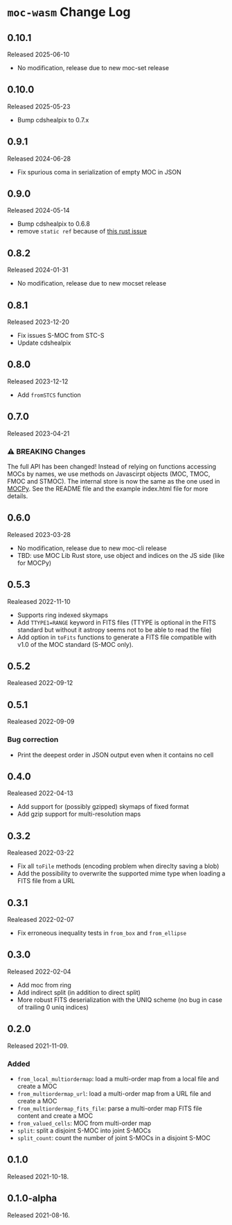 # `moc-wasm` Change Log

## 0.10.1

Released 2025-06-10

* No modification, release due to new moc-set release


## 0.10.0

Released 2025-05-23

* Bump cdshealpix to 0.7.x

## 0.9.1

Released 2024-06-28

* Fix spurious coma in serialization of empty MOC in JSON

## 0.9.0

Released 2024-05-14

* Bump cdshealpix to 0.6.8
* remove `static ref` because of [this rust issue](https://github.com/rust-lang/rust/issues/114447)

## 0.8.2

Released 2024-01-31

* No modification, release due to new mocset release

## 0.8.1

Released 2023-12-20

* Fix issues S-MOC from STC-S
* Update cdshealpix

## 0.8.0

Released 2023-12-12

* Add `fromSTCS` function

## 0.7.0

Released 2023-04-21

### ⚠️ BREAKING Changes

The full API has been changed!
Instead of relying on functions accessing MOCs by names,
we use methods on Javascirpt objects (MOC, TMOC, FMOC and STMOC).
The internal store is now the same as the one used in [MOCPy](https://github.com/cds-astro/mocpy/).
See the README file and the example index.html file for more details.

## 0.6.0

Released 2023-03-28

* No modification, release due to new moc-cli release
* TBD: use MOC Lib Rust store, use object and indices on the JS side (like for MOCPy)

## 0.5.3

Realeased 2022-11-10

* Supports ring indexed skymaps
* Add `TTYPE1=RANGE` keyword in FITS files (TTYPE is optional in the FITS standard but without
  it astropy seems not to be able to read the file)
* Add option in `toFits` functions to generate a FITS file compatible with v1.0
  of the MOC standard (S-MOC only).

## 0.5.2

Realeased 2022-09-12

## 0.5.1

Realeased 2022-09-09

### Bug correction

* Print the deepest order in JSON output even when it contains no cell

## 0.4.0

Realeased 2022-04-13

* Add support for (possibly gzipped) skymaps of fixed format
* Add gzip support for multi-resolution maps

## 0.3.2

Realeased 2022-03-22

* Fix all `toFile` methods (encoding problem when direclty saving a blob)
* Add the possibility to overwrite the supported mime type when loading a FITS file from a URL

## 0.3.1

Realeased 2022-02-07

* Fix erroneous inequality tests in `from_box` and `from_ellipse`

## 0.3.0

Released 2022-02-04

* Add moc from ring
* Add indirect split (in addition to direct split)
* More robust FITS deserialization with the UNIQ scheme (no bug in case of trailing 0 uniq indices)

## 0.2.0

Released 2021-11-09.

### Added

* `from_local_multiordermap`: load a multi-order map from a local file and create a MOC
* `from_multiordermap_url`: load a multi-order map from a URL file and create a MOC
* `from_multiordermap_fits_file`:  parse a multi-order map FITS file content and create a MOC
* `from_valued_cells`: MOC from multi-order map
* `split`: split a disjoint S-MOC into joint S-MOCs
* `split_count`: count the number of joint S-MOCs in a disjoint S-MOC

## 0.1.0

Released 2021-10-18.

## 0.1.0-alpha

Released 2021-08-16.

